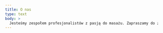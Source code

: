 ```yaml
---
title: O nas
type: text
body: >
  Jesteśmy zespołem profesjonalistów z pasją do masażu. Zapraszamy do zapoznania się z naszą ofertą.
---
```

